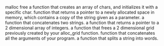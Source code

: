 malloc free
a function that creates an array of chars, and initializes it with a specific char.
function that returns a pointer to a newly allocated space in memory, which contains a copy of the string given as a parameter.
a function that concatenates two strings.
a function that returns a pointer to a 2 dimensional array of integers.
a function that frees a 2 dimensional grid previously created by your alloc_grid function.
 function that concatenates all the arguments of your program.
a function that splits a string into words.
